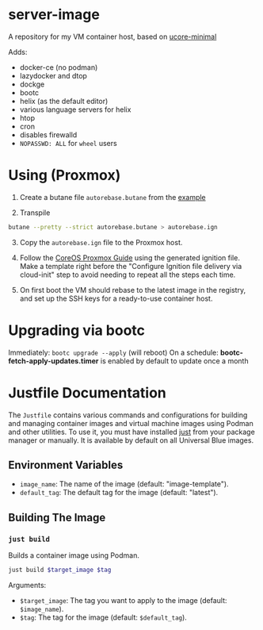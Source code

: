 # server-image

A repository for my VM container host, based on [ucore-minimal](https://github.com/ublue-os/ucore?)

Adds:

- docker-ce (no podman)
- lazydocker and dtop
- dockge
- bootc
- helix (as the default editor)
- various language servers for helix
- htop
- cron
- disables firewalld
- `NOPASSWD: ALL` for `wheel` users

# Using (Proxmox)

1. Create a butane file `autorebase.butane` from the [example](https://github.com/njanke96/server-image/blob/main/butane/autorebase.example.butane)

2. Transpile

```bash
butane --pretty --strict autorebase.butane > autorebase.ign
```

3. Copy the `autorebase.ign` file to the Proxmox host.

4. Follow the [CoreOS Proxmox Guide](https://docs.fedoraproject.org/en-US/fedora-coreos/provisioning-proxmoxve/) using the generated ignition file. Make a template right before the "Configure Ignition file delivery via cloud-init" step to avoid needing to repeat all the steps each time.

5. On first boot the VM should rebase to the latest image in the registry, and set up the SSH keys for a ready-to-use container host.

# Upgrading via bootc

Immediately: `bootc upgrade --apply` (will reboot)
On a schedule: **bootc-fetch-apply-updates.timer** is enabled by default to update once a month

# Justfile Documentation

The `Justfile` contains various commands and configurations for building and managing container images and virtual machine images using Podman and other utilities.
To use it, you must have installed [just](https://just.systems/man/en/introduction.html) from your package manager or manually. It is available by default on all Universal Blue images.

## Environment Variables

- `image_name`: The name of the image (default: "image-template").
- `default_tag`: The default tag for the image (default: "latest").

## Building The Image

### `just build`

Builds a container image using Podman.

```bash
just build $target_image $tag
```

Arguments:
- `$target_image`: The tag you want to apply to the image (default: `$image_name`).
- `$tag`: The tag for the image (default: `$default_tag`).
